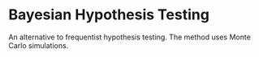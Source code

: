 # Bayesian Hypothesis Testing

An alternative to frequentist hypothesis testing. The method uses Monte Carlo simulations.
